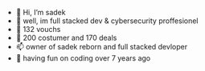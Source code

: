- 👋 Hi, I’m sadek
- 👀 well, im full stacked dev & cybersecurity proffesionel
- 🌱 132 vouchs
- 💞️ 200 costumer and 170 deals
- 📫 owner of sadek reborn and full stacked devloper
- 👀 having fun on coding over 7 years ago
